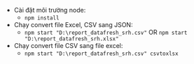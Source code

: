 - Cài đặt môi trường node: 
  - `npm install`
- Chạy convert file Excel, CSV sang JSON:
  - `npm start "D:\report_datafresh_srh.csv"` OR `npm start "D:\report_datafresh_srh.xlsx"`
- Chạy convert file CSV sang file excel:
  - `npm start "D:\report_datafresh_srh.csv" csvtoxlsx`